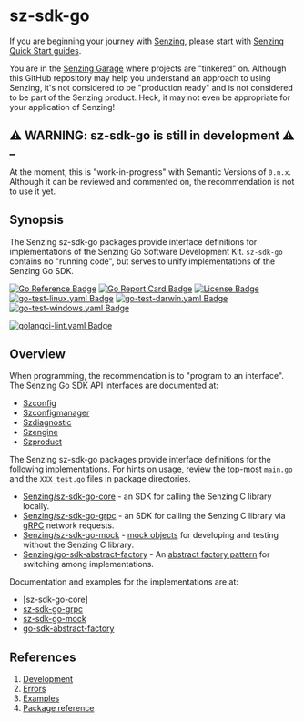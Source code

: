 # sz-sdk-go

If you are beginning your journey with [Senzing],
please start with [Senzing Quick Start guides].

You are in the [Senzing Garage] where projects are "tinkered" on.
Although this GitHub repository may help you understand an approach to using Senzing,
it's not considered to be "production ready" and is not considered to be part of the Senzing product.
Heck, it may not even be appropriate for your application of Senzing!

## :warning: WARNING: sz-sdk-go is still in development :warning: _

At the moment, this is "work-in-progress" with Semantic Versions of `0.n.x`.
Although it can be reviewed and commented on,
the recommendation is not to use it yet.

## Synopsis

The Senzing sz-sdk-go packages provide interface definitions for implementations of the Senzing Go Software Development Kit.
`sz-sdk-go` contains no "running code", but serves to unify implementations of the Senzing Go SDK.

[![Go Reference Badge]][Package reference]
[![Go Report Card Badge]][Go Report Card]
[![License Badge]][License]
[![go-test-linux.yaml Badge]][go-test-linux.yaml]
[![go-test-darwin.yaml Badge]][go-test-darwin.yaml]
[![go-test-windows.yaml Badge]][go-test-windows.yaml]

[![golangci-lint.yaml Badge]][golangci-lint.yaml]

## Overview

When programming, the recommendation is to "program to an interface".
The Senzing Go SDK API interfaces are documented at:

- [Szconfig]
- [Szconfigmanager]
- [Szdiagnostic]
- [Szengine]
- [Szproduct]

The Senzing sz-sdk-go packages provide interface definitions for the following implementations.
For hints on usage, review the top-most `main.go` and the `XXX_test.go` files in package directories.

- [Senzing/sz-sdk-go-core] - an SDK for calling the Senzing C library locally.
- [Senzing/sz-sdk-go-grpc] - an SDK for calling the Senzing C library via
  [gRPC] network requests.
- [Senzing/sz-sdk-go-mock] - [mock objects]
  for developing and testing without the Senzing C library.
- [Senzing/go-sdk-abstract-factory] - An
  [abstract factory pattern]
  for switching among implementations.

Documentation and examples for the implementations are at:

- [sz-sdk-go-core]
- [sz-sdk-go-grpc]
- [sz-sdk-go-mock]
- [go-sdk-abstract-factory]

## References

1. [Development]
1. [Errors]
1. [Examples]
1. [Package reference]

[abstract factory pattern]: https://en.wikipedia.org/wiki/Abstract_factory_pattern
[Development]: docs/development.md
[Errors]: docs/errors.md
[Examples]: docs/examples.md
[Go Reference Badge]: https://pkg.go.dev/badge/github.com/senzing-garage/sz-sdk-go.svg
[Go Report Card Badge]: https://goreportcard.com/badge/github.com/senzing-garage/sz-sdk-go
[Go Report Card]: https://goreportcard.com/report/github.com/senzing-garage/sz-sdk-go
[go-sdk-abstract-factory]: https://pkg.go.dev/github.com/senzing-garage/go-sdk-abstract-factory
[go-test-darwin.yaml Badge]: https://github.com/senzing-garage/sz-sdk-go/actions/workflows/go-test-darwin.yaml/badge.svg
[go-test-darwin.yaml]: https://github.com/senzing-garage/sz-sdk-go/actions/workflows/go-test-darwin.yaml
[go-test-linux.yaml Badge]: https://github.com/senzing-garage/sz-sdk-go/actions/workflows/go-test-linux.yaml/badge.svg
[go-test-linux.yaml]: https://github.com/senzing-garage/sz-sdk-go/actions/workflows/go-test-linux.yaml
[go-test-windows.yaml Badge]: https://github.com/senzing-garage/sz-sdk-go/actions/workflows/go-test-windows.yaml/badge.svg
[go-test-windows.yaml]: https://github.com/senzing-garage/sz-sdk-go/actions/workflows/go-test-windows.yaml
[golangci-lint.yaml Badge]: https://github.com/senzing-garage/sz-sdk-go/actions/workflows/golangci-lint.yaml/badge.svg
[golangci-lint.yaml]: https://github.com/senzing-garage/sz-sdk-go/actions/workflows/golangci-lint.yaml
[gRPC]: https://grpc.io/
[License Badge]: https://img.shields.io/badge/License-Apache2-brightgreen.svg
[License]: https://github.com/senzing-garage/sz-sdk-go/blob/main/LICENSE
[mock objects]: https://en.wikipedia.org/wiki/Mock_object
[Package reference]: https://pkg.go.dev/github.com/senzing-garage/sz-sdk-go
[Senzing Garage]: https://github.com/senzing-garage
[Senzing Quick Start guides]: https://docs.senzing.com/quickstart/
[Senzing]: https://senzing.com/
[Senzing/go-sdk-abstract-factory]: https://github.com/senzing-garage/go-sdk-abstract-factory
[Senzing/sz-sdk-go-core]: https://github.com/senzing-garage/sz-sdk-go-core
[Senzing/sz-sdk-go-grpc]: https://github.com/senzing-garage/sz-sdk-go-grpc
[Senzing/sz-sdk-go-mock]: https://github.com/senzing-garage/sz-sdk-go-mock
[sz-sdk-go-grpc]: https://pkg.go.dev/github.com/senzing-garage/sz-sdk-go-grpc
[sz-sdk-go-mock]: https://pkg.go.dev/github.com/senzing-garage/sz-sdk-go-mock
[Szconfig]: https://pkg.go.dev/github.com/senzing-garage/sz-sdk-go/szconfig#Szconfig
[Szconfigmanager]: https://pkg.go.dev/github.com/senzing-garage/sz-sdk-go/szconfigmanager#Szconfigmanager
[Szdiagnostic]: https://pkg.go.dev/github.com/senzing-garage/sz-sdk-go/szdiagnostic#Szdiagnostic
[Szengine]: https://pkg.go.dev/github.com/senzing-garage/sz-sdk-go/szengine#Szengine
[Szproduct]: https://pkg.go.dev/github.com/senzing-garage/sz-sdk-go/szproduct#Szproduct
